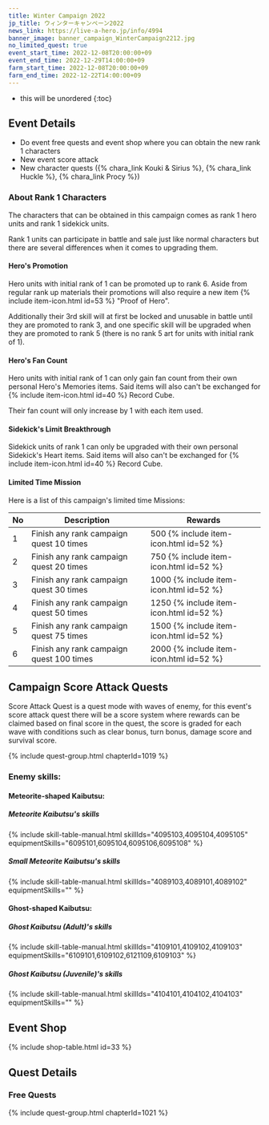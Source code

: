 ```yaml
---
title: Winter Campaign 2022
jp_title: ウィンターキャンペーン2022
news_link: https://live-a-hero.jp/info/4994
banner_image: banner_campaign_WinterCampaign2212.jpg
no_limited_quest: true
event_start_time: 2022-12-08T20:00:00+09
event_end_time: 2022-12-29T14:00:00+09
farm_start_time: 2022-12-08T20:00:00+09
farm_end_time: 2022-12-22T14:00:00+09
---
```


* this will be unordered
{:toc}

## Event Details

- Do event free quests and event shop where you can obtain the new rank 1 characters
- New event score attack
- New character quests ({% chara_link Kouki & Sirius %}, {% chara_link Huckle %}, {% chara_link Procy %})

### About Rank 1 Characters

The characters that can be obtained in this campaign comes as rank 1 hero units and rank 1 sidekick units.

Rank 1 units can participate in battle and sale just like normal characters but there are several differences when it comes to upgrading them.

#### Hero's Promotion

Hero units with initial rank of 1 can be promoted up to rank 6. Aside from regular rank up materials their promotions will also require a new item {% include item-icon.html id=53 %} "Proof of Hero".

Additionally their 3rd skill will at first be locked and unusable in battle until they are promoted to rank 3, and one specific skill will be upgraded when they are promoted to rank 5 (there is no rank 5 art for units with initial rank of 1).

#### Hero's Fan Count

Hero units with initial rank of 1 can only gain fan count from their own personal Hero's Memories items. Said items will also can't be exchanged for {% include item-icon.html id=40 %} Record Cube.

Their fan count will only increase by 1 with each item used.

#### Sidekick's Limit Breakthrough

Sidekick units of rank 1 can only be upgraded with their own personal Sidekick's Heart items. Said items will also can't be exchanged for {% include item-icon.html id=40 %} Record Cube.

#### Limited Time Mission

Here is a list of this campaign's limited time Missions:

| No  | Description      | Rewards      |
|----|-----------------------------------------------------------|----------------|
| 1  | Finish any rank campaign quest 10 times | 500 {% include item-icon.html id=52 %}    |
| 2  | Finish any rank campaign quest 20 times | 750 {% include item-icon.html id=52 %}    |
| 3  | Finish any rank campaign quest 30 times | 1000 {% include item-icon.html id=52 %}    |
| 4  | Finish any rank campaign quest 50 times | 1250 {% include item-icon.html id=52 %}    |
| 5  | Finish any rank campaign quest 75 times | 1500 {% include item-icon.html id=52 %}    |
| 6  | Finish any rank campaign quest 100 times | 2000 {% include item-icon.html id=52 %}    |

## Campaign Score Attack Quests

Score Attack Quest is a quest mode with waves of enemy, for this event's score attack quest there will be a score system where rewards can be claimed based on final score in the quest, the score is graded for each wave with conditions such as clear bonus, turn bonus, damage score and survival score.

{% include quest-group.html chapterId=1019 %}

### Enemy skills:

#### Meteorite-shaped Kaibutsu:

##### Meteorite Kaibutsu's skills

{% include skill-table-manual.html skillIds="4095103,4095104,4095105" equipmentSkills="6095101,6095104,6095106,6095108" %}

##### Small Meteorite Kaibutsu's skills

{% include skill-table-manual.html skillIds="4089103,4089101,4089102" equipmentSkills="" %}

#### Ghost-shaped Kaibutsu:

##### Ghost Kaibutsu (Adult)'s skills

{% include skill-table-manual.html skillIds="4109101,4109102,4109103" equipmentSkills="6109101,6109102,6121109,6109103" %}

##### Ghost Kaibutsu (Juvenile)'s skills

{% include skill-table-manual.html skillIds="4104101,4104102,4104103" equipmentSkills="" %}


## Event Shop

{% include shop-table.html id=33 %}

## Quest Details

### Free Quests

{% include quest-group.html chapterId=1021 %}
